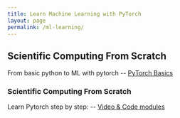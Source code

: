 ```yaml
---
title: Learn Machine Learning with PyTorch
layout: page
permalink: /ml-learning/
---
```


## Scientific Computing From Scratch

From basic python to ML with pytorch --
[PyTorch Basics](https://pytorch.org/tutorials/)

### Scientific Computing From Scratch

Learn Pytorch step by step: --
[Video & Code modules](https://tinyurl.com/mrxhhbfr)
